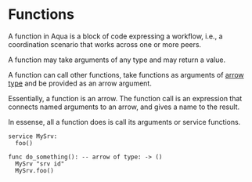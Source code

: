 # Functions

A function in Aqua is a block of code expressing a workflow, i.e., a coordination scenario that works across one or more peers.

A function may take arguments of any type and may return a value.

A function can call other functions, take functions as arguments of [arrow type](../types.md#arrow-types) and be provided as an arrow argument.

Essentially, a function is an arrow. The function call is an expression that connects named arguments to an arrow, and gives a name to the result.

In essense, all a function does is call its arguments or service functions.

```aqua
service MySrv:
  foo()

func do_something(): -- arrow of type: -> ()
  MySrv "srv id"
  MySrv.foo()
```

